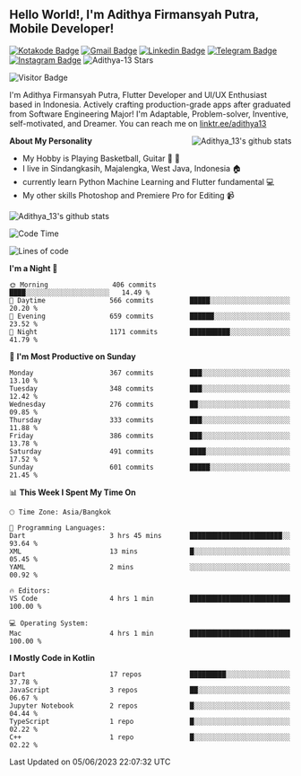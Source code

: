 
## Hello World!, I'm Adithya Firmansyah Putra, Mobile Developer!

[![Kotakode Badge](https://img.shields.io/badge/-Kotakode-green?style=plastic&logo=Kotakode&link=https://kotakode.com/users/527/adithya-13)](https://kotakode.com/users/527/adithya-13)
[![Gmail Badge](https://img.shields.io/badge/-Gmail-white?style=plastic&logo=Gmail&link=mailto:aditputrafirmansyah@gmail.com)](mailto:aditputrafirmansyah@gmail.com)
[![Linkedin Badge](https://img.shields.io/badge/-LinkedIn-blue?style=plastic&logo=Linkedin&link=https://www.linkedin.com/in/aditputrafirmansyah/)](https://www.linkedin.com/in/aditputrafirmansyah/) 
[![Telegram Badge](https://img.shields.io/badge/-Telegram-blue?style=plastic&logo=telegram&link=https://t.me/Adithya_13)](https://t.me/Adithya_13) 
[![Instagram Badge](https://img.shields.io/badge/-Instagram-white?style=plastic&logo=instagram&link=https://www.instagram.com/adithya_firmansyahputra/)](https://www.instagram.com/adithya_firmansyahputra/)
![Adithya-13 Stars](https://img.shields.io/github/stars/Adithya-13?affiliations=OWNER&style=social)

![Visitor Badge](https://visitor-badge.laobi.icu/badge?page_id=Adithya-13.Adithya-13)

I'm Adithya Firmansyah Putra, Flutter Developer and UI/UX Enthusiast based in Indonesia. Actively crafting production-grade apps after graduated from Software Engineering Major! I'm Adaptable, Problem-solver, Inventive, self-motivated, and Dreamer. You can reach me on [linktr.ee/adithya13](https://linktr.ee/adithya13)

<img align="right" alt="Adithya_13's github stats" src="https://github-readme-stats.vercel.app/api/top-langs/?username=Adithya-13&theme=radical&show_icons=true&hide_border=true&line_height=24"/>

**About My Personality**

- My Hobby is Playing Basketball, Guitar :basketball: :guitar: 
- I live in Sindangkasih, Majalengka, West Java, Indonesia :house:
- currently learn Python Machine Learning and Flutter fundamental :computer:
- My other skills Photoshop and Premiere Pro for Editing :video_camera:

<img alt="Adithya_13's github stats" src="https://github-readme-stats.vercel.app/api?username=Adithya-13&count_private=true&show_icons=true&hide_border=true&include_all_commits=true&line_height=24&theme=radical"/>

<!--START_SECTION:waka-->
![Code Time](http://img.shields.io/badge/Code%20Time-1%2C885%20hrs%2029%20mins-blue)

![Lines of code](https://img.shields.io/badge/From%20Hello%20World%20I%27ve%20Written-1.8%20million%20lines%20of%20code-blue)

**I'm a Night 🦉** 

```text
🌞 Morning                406 commits         ████░░░░░░░░░░░░░░░░░░░░░   14.49 % 
🌆 Daytime                566 commits         █████░░░░░░░░░░░░░░░░░░░░   20.20 % 
🌃 Evening                659 commits         ██████░░░░░░░░░░░░░░░░░░░   23.52 % 
🌙 Night                  1171 commits        ██████████░░░░░░░░░░░░░░░   41.79 % 
```
📅 **I'm Most Productive on Sunday** 

```text
Monday                   367 commits         ███░░░░░░░░░░░░░░░░░░░░░░   13.10 % 
Tuesday                  348 commits         ███░░░░░░░░░░░░░░░░░░░░░░   12.42 % 
Wednesday                276 commits         ██░░░░░░░░░░░░░░░░░░░░░░░   09.85 % 
Thursday                 333 commits         ███░░░░░░░░░░░░░░░░░░░░░░   11.88 % 
Friday                   386 commits         ███░░░░░░░░░░░░░░░░░░░░░░   13.78 % 
Saturday                 491 commits         ████░░░░░░░░░░░░░░░░░░░░░   17.52 % 
Sunday                   601 commits         █████░░░░░░░░░░░░░░░░░░░░   21.45 % 
```


📊 **This Week I Spent My Time On** 

```text
🕑︎ Time Zone: Asia/Bangkok

💬 Programming Languages: 
Dart                     3 hrs 45 mins       ███████████████████████░░   93.64 % 
XML                      13 mins             █░░░░░░░░░░░░░░░░░░░░░░░░   05.45 % 
YAML                     2 mins              ░░░░░░░░░░░░░░░░░░░░░░░░░   00.92 % 

🔥 Editors: 
VS Code                  4 hrs 1 min         █████████████████████████   100.00 % 

💻 Operating System: 
Mac                      4 hrs 1 min         █████████████████████████   100.00 % 
```

**I Mostly Code in Kotlin** 

```text
Dart                     17 repos            █████████░░░░░░░░░░░░░░░░   37.78 % 
JavaScript               3 repos             ██░░░░░░░░░░░░░░░░░░░░░░░   06.67 % 
Jupyter Notebook         2 repos             █░░░░░░░░░░░░░░░░░░░░░░░░   04.44 % 
TypeScript               1 repo              █░░░░░░░░░░░░░░░░░░░░░░░░   02.22 % 
C++                      1 repo              █░░░░░░░░░░░░░░░░░░░░░░░░   02.22 % 
```




 Last Updated on 05/06/2023 22:07:32 UTC
<!--END_SECTION:waka-->
